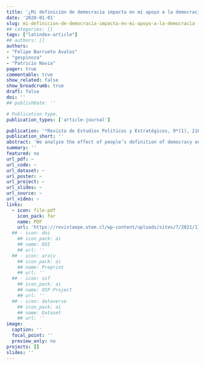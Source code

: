 ```yaml
---
title: '¿Mi definición de democracia impacta en mi apoyo a la democracia?'
date: '2020-01-01'
slug: mi-definicion-de-democracia-impacta-en-mi-apoyo-a-la-democracia
## categories: []
tags: ["latindex-article"]
## authors: []
authors:
- "Felipe Barrueto Ávalos"
- "gespinoza"
- "Patricio Navia"
pager: true
commentable: true
show_related: false
show_breadcrumb: true
draft: false
doi: ''
## publishDate: ''

# Publication type.
publication_types: ['article-journal']

publication: '*Revista de Estudios Políticos y Estratégicos, 9*(1), 218-251'
publication_short: ''
abstract: 'We analyze the effect of people’s definition of democracy on their support for democracy. Using the Latin American Public Opinion Project (LAPOP) 2006 poll, we identify the most prevalent typologies of democracy and estimate using probit and OLS models their impact on support for democracy in four dimensions: commitment to democratic values, performance of the regime, support for institutions, and support and trust in political authorities. Those who define democracy with a minimalist typology support it more in the 4 dimensions, especially in commitment to democratic values. Those who define democracy using more ambitious typologies do not show significant differences in the four dimensions, though in general those with a maximalist definition support democracy less than the other typologies. The definition of democracy that people have impact their support for democracy.'
summary: ''
featured: no
url_pdf: ~
url_code: ~
url_dataset: ~
url_poster: ~
url_project: ~
url_slides: ~
url_source: ~
url_video: ~
links:
  - icon: file-pdf
    icon_pack: far
    name: PDF
    url: 'https://revistaepe.utem.cl/wp-content/uploads/sites/7/2021/11/revista-estudios-politicos-y-estrategicos-epe-vol9-n1-2021-Barrueto-Espinoza-Navia.pdf'
  ## - icon: doi
    ## icon_pack: ai
    ## name: DOI
    ## url: ''
  ## - icon: arxiv
    ## icon_pack: ai
    ## name: Preprint
    ## url: ''
  ## - icon: osf
    ## icon_pack: ai
    ## name: OSF-Project
    ## url: ''
  ## - icon: dataverse
    ## icon_pack: ai
    ## name: Dataset
    ## url: ''
image:
  caption: ''
  focal_point: ''
  preview_only: no
projects: []
slides: ''
---
```


